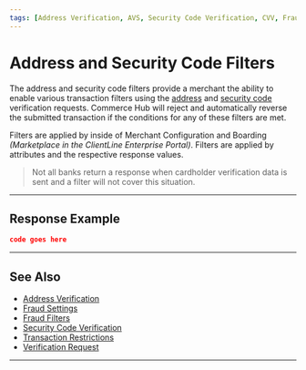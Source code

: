 ```yaml
---
tags: [Address Verification, AVS, Security Code Verification, CVV, Fraud]
---
```


# Address and Security Code Filters

The address and security code filters provide a merchant the ability to enable various transaction filters using the [address](?path=docs/Resources/Guides/Fraud/Address-Verification.md) and [security code](?path=docs/Resources/Guides/Fraud/Security-Code.md) verification requests. Commerce Hub will reject and automatically reverse the submitted transaction if the conditions for any of these filters are met.

Filters are applied by inside of Merchant Configuration and Boarding _(Marketplace in the ClientLine Enterprise Portal)_. Filters are applied by attributes and the  respective response values.

<!-- theme: info -->
> Not all banks return a response when cardholder verification data is sent and a filter will not cover this situation.

---

## Response Example

```json
code goes here
```

---

## See Also

- [Address Verification](?path=docs/Resources/Guides/Fraud/Address-Verification.md)
- [Fraud Settings](?path=docs/Resources/Guides/Fraud/Fraud-Settings.md)
- [Fraud Filters](?path=docs/Resources/Guides/Fraud/Fraud-Settings-Filters.md)
- [Security Code Verification](?path=docs/Resources/Guides/Fraud/Security-Code.md)
- [Transaction Restrictions](?path=docs/Resources/Guides/Fraud/Fraud-Settings-Restrictions.md)
- [Verification Request](?path=docs/Resources/API-Documents/Payments_VAS/Verification.md)

<!---
- [Fraud Detect](?path=docs/Resources/Guides/Fraud/Fraud-Detect.md)
- [Velocity Controls](?path=docs/Resources/Guides/Fraud/Fraud-Settings-Velocity.md)
-->

---
